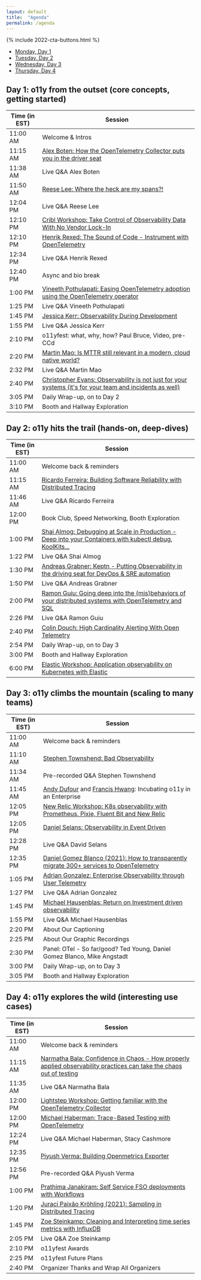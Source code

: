 ```yaml
---
layout: default
title:  "Agenda"
permalink: /agenda
---
```


{% include 2022-cta-buttons.html %}

<script type="text/javascript">
window.onloadqueue=(window.onloadqueue||[]).concat([function () {
  $( "#tabs" ).tabs({
    activate: function(event ,ui){
        var id = $(ui.newPanel[0]).attr("id");
        window.history.replaceState("", document.title, window.location.href.replace(location.hash, "") + "#" + id);
    }
  });
  $('.day-title').each((i,o) => {
    var tab = $(o).closest('.daytab')
    var day = parseInt(tab.attr('id').replace('day-',''))
    var daytext = 'Day '+day
    $(o).text($(o).text().replace(daytext+":","").trim())
  })
  $('div.special_table + table').each((i,table) => {
    $(table.rows).each((j,row) => {
      var tab = $(row).closest('.daytab')
      var day = parseInt(tab.attr('id').replace('day-',''))
      var adddays = day - 1;
      var cell0 = $(row.cells[0]);
      if(j>0) {
        var datestr = '5/9/2022 ' + cell0.text() + ' EDT'
        var dt = new Date(datestr)
        dt.setDate(dt.getDate() + adddays)
        //console.log(datestr + " --- " + dt + " --- " + $(row.cells[1]).text())
        cell0.text(dt.toLocaleTimeString())
      } else {
        var tz = Intl.DateTimeFormat().resolvedOptions().timeZone
        var zone = new Date().toLocaleTimeString('en-us',{timeZoneName:'short'}).split(' ')[2]
        cell0.css('white-space','nowrap').html('Time (in '+zone+')')
      }
    })
  })
}]);
</script>

<div id="tabs">
  <ul>
    <li><a href="#day-1">Monday, Day 1</a></li>
    <li><a href="#day-2">Tuesday, Day 2</a></li>
    <li><a href="#day-3">Wednesday, Day 3</a></li>
    <li><a href="#day-4">Thursday, Day 4</a></li>
  </ul>
  <div id="day-1" class="daytab" markdown=1>
  <h2 class="day-title">Day 1: o11y from the outset (core concepts, getting started)</h2>

<div class="special_table"></div>

| Time (in EST) | Session |
|-----------------------|----------------|
| 11:00 AM	|	Welcome & Intros |
| 11:15 AM	|	[Alex Boten: How the OpenTelemetry Collector puts you in the driver seat](/speakers/alex-boten) |
| 11:38 AM	|	Live Q&A	Alex Boten |
| 11:50 AM	|	[Reese Lee: Where the heck are my spans?!](/speakers/reese-lee) |
| 12:04 PM	|	Live Q&A	Reese Lee |
| 12:10 PM	|	[Cribl Workshop: Take Control of Observability Data With No Vendor Lock-In](/2022/sponsors/cribl) |
| 12:10 PM	|	[Henrik Rexed: The Sound of Code - Instrument with OpenTelemetry](/speakers/henrik-rexed) |
| 12:34 PM	|	Live Q&A	Henrik Rexed |
| 12:40 PM	|	Async and bio break |
| 1:00 PM	|	[Vineeth Pothulapati: Easing OpenTelemetry adoption using the OpenTelemetry operator](/speakers/vineeth-pothulapati) |
| 1:25 PM	|	Live Q&A	Vineeth Pothulapati |
| 1:45 PM	|	[Jessica Kerr:	Observability During Development](/speakers/jessica-kerr) |
| 1:55 PM	|	Live Q&A	Jessica Kerr |
| 2:10 PM	|	o11yfest: what, why, how?	Paul Bruce, Video, pre-CCd |
| 2:20 PM	|	[Martin Mao: Is MTTR still relevant in a modern, cloud native world?](/speakers/martin-mao) |
| 2:32 PM	|	Live Q&A	Martin Mao |
| 2:40 PM	|	[Christopher Evans: Observability is not just for your systems (it's for your team and incidents as well)](/speakers/christopher-evans) |
| 3:05 PM	|	Daily Wrap-up, on to Day 2 |
| 3:10 PM	|	Booth and Hallway Exploration |

  </div>

  <div id="day-2" class="daytab" markdown=1>
  <h2 class="day-title">Day 2: o11y hits the trail (hands-on, deep-dives)</h2>

<div class="special_table"></div>

| Time (in EST) | Session |
|-----------------------|----------------|
| 11:00 AM	|	Welcome back & reminders |
| 11:15 AM	|	[Ricardo Ferreira: Building Software Reliability with Distributed Tracing](/speakers/ricardo-ferreira) |
| 11:46 AM	|	Live Q&A	Ricardo Ferreira |
| 12:00 PM	|	Book Club, Speed Networking, Booth Exploration |
| 1:00 PM	|	[Shai Almog: Debugging at Scale in Production - Deep into your Containers with kubectl debug, KoolKits...](/speakers/shai-almog) |
| 1:22 PM	|	Live Q&A	Shai Almog |
| 1:30 PM	|	[Andreas Grabner: Keptn - Putting Observability in the driving seat for DevOps & SRE automation](/speakers/andreas-grabner) |
| 1:50 PM	|	Live Q&A	Andreas Grabner |
| 2:00 PM	|	[Ramon Guiu: Going deep into the (mis)behaviors of your distributed systems with OpenTelemetry and SQL](/speakers/ramon-guiu) |
| 2:26 PM	|	Live Q&A	Ramon Guiu |
| 2:40 PM	|	[Colin Douch: High Cardinality Alerting With Open Telemetry](/speakers/colin-douch) |
| 2:54 PM	|	Daily Wrap-up, on to Day 3 |
| 3:00 PM	|	Booth and Hallway Exploration |
| 6:00 PM | [Elastic Workshop: Application observability on Kubernetes with Elastic](/2022/sponsors/elastic) |

  </div>

  <div id="day-3" class="daytab" markdown=1>
  <h2 class="day-title">Day 3: o11y climbs the mountain (scaling to many teams)</h2>

<div class="special_table"></div>

| Time (in EST) | Session |
|-----------------------|----------------|
| 11:00 AM | Welcome back & reminders |
| 11:10 AM | [Stephen Townshend: Bad Observability](/speakers/stephen-townshend) |
| 11:34 AM | Pre-recorded Q&A	Stephen Townshend |
| 11:45 AM | [Andy Dufour](/speakers/andy-dufour) and [Francis Hwang](/speakers/francis-hwang): Incubating o11y in an Enterprise |
| 12:05 PM | [New Relic Workshop: K8s observability with Prometheus, Pixie, Fluent Bit and New Relic](/2022/sponsors/newrelic) |
| 12:05 PM | [Daniel Selans: Observability in Event Driven](/speakers/daniel-selans) |
| 12:28 PM | Live Q&A	David Selans |
| 12:35 PM | [Daniel Gomez Blanco (2021): How to transparently migrate 300+ services to OpenTelemetry](/speakers/daniel-gomez-blanco) |
| 1:05 PM | [Adrian Gonzalez: Enterprise Observability through User Telemetry](/speakers/adrian-gonzalez) |
| 1:27 PM | Live Q&A	Adrian Gonzalez |
| 1:45 PM | [Michael Hausenblas: Return on Investment driven observability](/speakers/michael-hausenblas) |
| 1:55 PM | Live Q&A	Michael Hausenblas |
| 2:20 PM | About Our Captioning |
| 2:25 PM | About Our Graphic Recordings |
| 2:30 PM | Panel: OTel - So far/good?	Ted Young, Daniel Gomez Blanco, Mike Angstadt |
| 3:00 PM | Daily Wrap-up, on to Day 3 |
| 3:05 PM	|	Booth and Hallway Exploration |

  </div>

<div id="day-4" class="daytab" markdown=1>
<h2 class="day-title">Day 4: o11y explores the wild (interesting use cases)</h2>

<div class="special_table"></div>

| Time (in EST) | Session |
|-----------------------|----------------|
| 11:00 AM | Welcome back & reminders |
| 11:15 AM | [Narmatha Bala: Confidence in Chaos - How properly applied observability practices can take the chaos out of testing](/speakers/narmatha-bala) |
| 11:35 AM | Live Q&A	Narmatha Bala |
| 12:00 PM | [Lightstep Workshop: Getting familiar with the OpenTelemetry Collector](/2022/sponsors/lightstep) |
| 12:00 PM | [Michael Haberman: Trace-Based Testing with OpenTelemetry](/speakers/michael-haberman) |
| 12:24 PM | Live Q&A	Michael Haberman, Stacy Cashmore |
| 12:35 PM | [Piyush Verma: Building Openmetrics Exporter](/speakers/piyush-verma) |
| 12:56 PM | Pre-recorded Q&A	Piyush Verma |
| 1:00 PM | [Prathima Janakiram: Self Service FSO deployments with Workflows](/speakers/prathima-janakiram) |
| 1:20 PM | [Juraci Paixão Kröhling (2021): Sampling in Distributed Tracing](/speakers/juraci-paixao-krohling) |
| 1:45 PM | [Zoe Steinkamp: Cleaning and Interpreting time series metrics with InfluxDB](/speakers/zoe-steinkamp) |
| 2:05 PM | Live Q&A	Zoe Steinkamp |
| 2:10 PM | o11yfest Awards |
| 2:25 PM | o11yfest Future Plans |
| 2:40 PM | Organizer Thanks and Wrap	All Organizers |

  </div>

</div>
